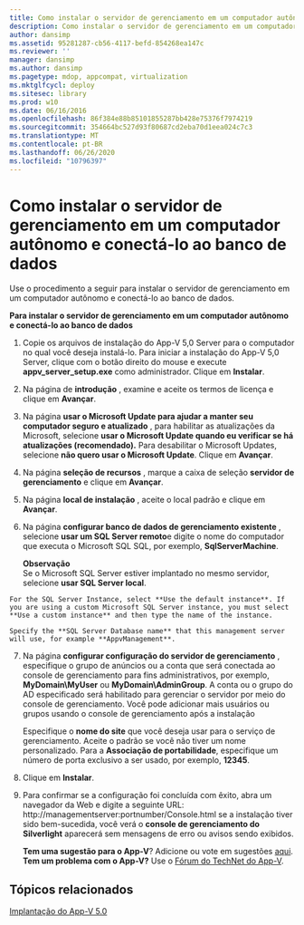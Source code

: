 ```yaml
---
title: Como instalar o servidor de gerenciamento em um computador autônomo e conectá-lo ao banco de dados
description: Como instalar o servidor de gerenciamento em um computador autônomo e conectá-lo ao banco de dados
author: dansimp
ms.assetid: 95281287-cb56-4117-befd-854268ea147c
ms.reviewer: ''
manager: dansimp
ms.author: dansimp
ms.pagetype: mdop, appcompat, virtualization
ms.mktglfcycl: deploy
ms.sitesec: library
ms.prod: w10
ms.date: 06/16/2016
ms.openlocfilehash: 86f384e88b85101855287bb428e75376f7974219
ms.sourcegitcommit: 354664bc527d93f80687cd2eba70d1eea024c7c3
ms.translationtype: MT
ms.contentlocale: pt-BR
ms.lasthandoff: 06/26/2020
ms.locfileid: "10796397"
---
```

# Como instalar o servidor de gerenciamento em um computador autônomo e conectá-lo ao banco de dados


Use o procedimento a seguir para instalar o servidor de gerenciamento em um computador autônomo e conectá-lo ao banco de dados.

**Para instalar o servidor de gerenciamento em um computador autônomo e conectá-lo ao banco de dados**

1.  Copie os arquivos de instalação do App-V 5,0 Server para o computador no qual você deseja instalá-lo. Para iniciar a instalação do App-V 5,0 Server, clique com o botão direito do mouse e execute **appv\_server\_setup.exe** como administrador. Clique em **Instalar**.

2.  Na página de **introdução** , examine e aceite os termos de licença e clique em **Avançar**.

3.  Na página **usar o Microsoft Update para ajudar a manter seu computador seguro e atualizado** , para habilitar as atualizações da Microsoft, selecione **usar o Microsoft Update quando eu verificar se há atualizações (recomendado).** Para desabilitar o Microsoft Updates, selecione **não quero usar o Microsoft Update**. Clique em **Avançar**.

4.  Na página **seleção de recursos** , marque a caixa de seleção **servidor de gerenciamento** e clique em **Avançar**.

5.  Na página **local de instalação** , aceite o local padrão e clique em **Avançar**.

6.  Na página **configurar banco de dados de gerenciamento existente** , selecione **usar um SQL Server remoto**e digite o nome do computador que executa o Microsoft SQL SQL, por exemplo, **SqlServerMachine**.

    **Observação**  
    Se o Microsoft SQL Server estiver implantado no mesmo servidor, selecione **usar SQL Server local**.



~~~
For the SQL Server Instance, select **Use the default instance**. If you are using a custom Microsoft SQL Server instance, you must select **Use a custom instance** and then type the name of the instance.

Specify the **SQL Server Database name** that this management server will use, for example **AppvManagement**.
~~~

7. Na página **configurar configuração do servidor de gerenciamento** , especifique o grupo de anúncios ou a conta que será conectada ao console de gerenciamento para fins administrativos, por exemplo, **MyDomain\\MyUser** ou **MyDomain\\AdminGroup**. A conta ou o grupo do AD especificado será habilitado para gerenciar o servidor por meio do console de gerenciamento. Você pode adicionar mais usuários ou grupos usando o console de gerenciamento após a instalação

   Especifique o **nome do site** que você deseja usar para o serviço de gerenciamento. Aceite o padrão se você não tiver um nome personalizado. Para a **Associação de portabilidade**, especifique um número de porta exclusivo a ser usado, por exemplo, **12345**.

8. Clique em **Instalar**.

9. Para confirmar se a configuração foi concluída com êxito, abra um navegador da Web e digite a seguinte URL: http://managementserver:portnumber/Console.html se a instalação tiver sido bem-sucedida, você verá o **console de gerenciamento do Silverlight** aparecerá sem mensagens de erro ou avisos sendo exibidos.

   **Tem uma sugestão para o App-V**? Adicione ou vote em sugestões [aqui](http://appv.uservoice.com/forums/280448-microsoft-application-virtualization). **Tem um problema com o App-V?** Use o [Fórum do TechNet do App-V](https://social.technet.microsoft.com/Forums/home?forum=mdopappv).

## Tópicos relacionados


[Implantação do App-V 5.0](deploying-app-v-50.md)









